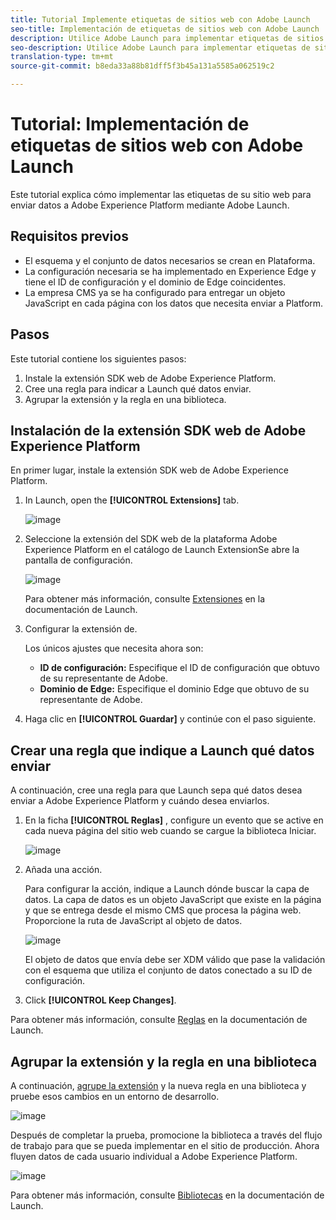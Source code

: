 ```yaml
---
title: Tutorial Implemente etiquetas de sitios web con Adobe Launch
seo-title: Implementación de etiquetas de sitios web con Adobe Launch
description: Utilice Adobe Launch para implementar etiquetas de sitios web en Adobe Experience Platform
seo-description: Utilice Adobe Launch para implementar etiquetas de sitios web en Adobe Experience Platform
translation-type: tm+mt
source-git-commit: b8eda33a88b81dff5f3b45a131a5585a062519c2

---
```



# Tutorial: Implementación de etiquetas de sitios web con Adobe Launch

Este tutorial explica cómo implementar las etiquetas de su sitio web para enviar datos a Adobe Experience Platform mediante Adobe Launch.

## Requisitos previos

* El esquema y el conjunto de datos necesarios se crean en Plataforma.
* La configuración necesaria se ha implementado en Experience Edge y tiene el ID de configuración y el dominio de Edge coincidentes.
* La empresa CMS ya se ha configurado para entregar un objeto JavaScript en cada página con los datos que necesita enviar a Platform.

## Pasos

Este tutorial contiene los siguientes pasos:

1. Instale la extensión SDK web de Adobe Experience Platform.
1. Cree una regla para indicar a Launch qué datos enviar.
1. Agrupar la extensión y la regla en una biblioteca.

## Instalación de la extensión SDK web de Adobe Experience Platform

En primer lugar, instale la extensión SDK web de Adobe Experience Platform.

1. In Launch, open the **[!UICONTROL Extensions]** tab.

   ![image](assets/launch-overview.png)

1. Seleccione la extensión del SDK web de la plataforma Adobe Experience Platform en el catálogo de Launch ExtensionSe abre la pantalla de configuración.

   ![image](assets/launch-extension-install.png)

   Para obtener más información, consulte [Extensiones](https://docs.adobe.com/content/help/en/launch/using/reference/manage-resources/extensions/overview.html) en la documentación de Launch.

1. Configurar la extensión de.

   Los únicos ajustes que necesita ahora son:

   * **ID de configuración:** Especifique el ID de configuración que obtuvo de su representante de Adobe.
   * **Dominio de Edge:** Especifique el dominio Edge que obtuvo de su representante de Adobe.

1. Haga clic en **[!UICONTROL Guardar]** y continúe con el paso siguiente.

## Crear una regla que indique a Launch qué datos enviar

A continuación, cree una regla para que Launch sepa qué datos desea enviar a Adobe Experience Platform y cuándo desea enviarlos.

1. En la ficha **[!UICONTROL Reglas]** , configure un evento que se active en cada nueva página del sitio web cuando se cargue la biblioteca Iniciar.

   ![image](assets/launch-make-a-rule.png)

1. Añada una acción.

   Para configurar la acción, indique a Launch dónde buscar la capa de datos. La capa de datos es un objeto JavaScript que existe en la página y que se entrega desde el mismo CMS que procesa la página web. Proporcione la ruta de JavaScript al objeto de datos.

   ![image](assets/launch-add-aep-action.png)

   El objeto de datos que envía debe ser XDM válido que pase la validación con el esquema que utiliza el conjunto de datos conectado a su ID de configuración.

1. Click **[!UICONTROL Keep Changes]**.

Para obtener más información, consulte [Reglas](https://docs.adobe.com/content/help/en/launch/using/reference/manage-resources/rules.html) en la documentación de Launch.

## Agrupar la extensión y la regla en una biblioteca

A continuación, [agrupe la extensión](https://docs.adobe.com/content/help/en/launch/using/reference/publish/overview.html) y la nueva regla en una biblioteca y pruebe esos cambios en un entorno de desarrollo.

![image](assets/launch-add-changes-to-library.png)

Después de completar la prueba, promocione la biblioteca a través del flujo de trabajo para que se pueda implementar en el sitio de producción. Ahora fluyen datos de cada usuario individual a Adobe Experience Platform.

![image](assets/launch-promote-library.png)

Para obtener más información, consulte [Bibliotecas](https://docs.adobe.com/content/help/en/launch/using/reference/publish/libraries.html) en la documentación de Launch.